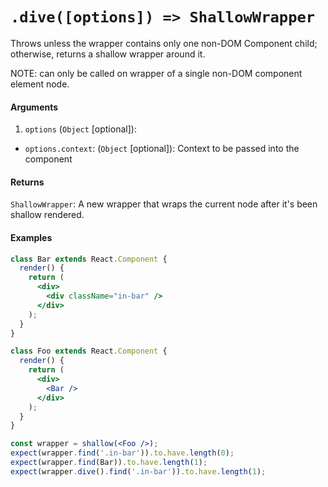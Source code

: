 # `.dive([options]) => ShallowWrapper`

Throws unless the wrapper contains only one non-DOM Component child; otherwise, returns a shallow wrapper around it.

NOTE: can only be called on wrapper of a single non-DOM component element node.


#### Arguments

1. `options` (`Object` [optional]):
- `options.context`: (`Object` [optional]): Context to be passed into the component



#### Returns

`ShallowWrapper`: A new wrapper that wraps the current node after it's been shallow rendered.



#### Examples

```jsx
class Bar extends React.Component {
  render() {
    return (
      <div>
        <div className="in-bar" />
      </div>
    );
  }
}
```

```jsx
class Foo extends React.Component {
  render() {
    return (
      <div>
        <Bar />
      </div>
    );
  }
}
```

```jsx
const wrapper = shallow(<Foo />);
expect(wrapper.find('.in-bar')).to.have.length(0);
expect(wrapper.find(Bar)).to.have.length(1);
expect(wrapper.dive().find('.in-bar')).to.have.length(1);
```
